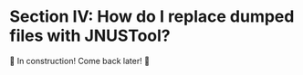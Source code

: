 # Section IV: How do I replace dumped files with JNUSTool?

:construction: In construction! Come back later! :construction: